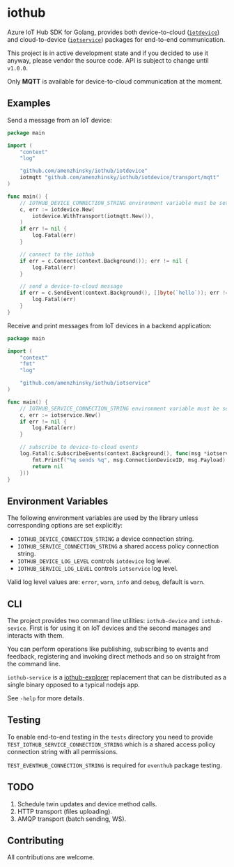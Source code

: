 # iothub

Azure IoT Hub SDK for Golang, provides both device-to-cloud ([`iotdevice`](iotdevice)) and cloud-to-device ([`iotservice`](iotservice)) packages for end-to-end communication.

This project is in active development state and if you decided to use it anyway, please vendor the source code. API is subject to change until `v1.0.0`.

Only **MQTT** is available for device-to-cloud communication at the moment.

## Examples

Send a message from an IoT device:

```go
package main

import (
	"context"
	"log"

	"github.com/amenzhinsky/iothub/iotdevice"
	iotmqtt "github.com/amenzhinsky/iothub/iotdevice/transport/mqtt"
)

func main() {
	// IOTHUB_DEVICE_CONNECTION_STRING environment variable must be set
	c, err := iotdevice.New(
		iotdevice.WithTransport(iotmqtt.New()),
	)
	if err != nil {
		log.Fatal(err)
	}

	// connect to the iothub
	if err = c.Connect(context.Background()); err != nil {
		log.Fatal(err)
	}

	// send a device-to-cloud message
	if err = c.SendEvent(context.Background(), []byte(`hello`)); err != nil {
		log.Fatal(err)
	}
}
```

Receive and print messages from IoT devices in a backend application:

```go
package main

import (
	"context"
	"fmt"
	"log"

	"github.com/amenzhinsky/iothub/iotservice"
)

func main() {
	// IOTHUB_SERVICE_CONNECTION_STRING environment variable must be set
	c, err := iotservice.New()
	if err != nil {
		log.Fatal(err)
	}

	// subscribe to device-to-cloud events
	log.Fatal(c.SubscribeEvents(context.Background(), func(msg *iotservice.Event) error {
		fmt.Printf("%q sends %q", msg.ConnectionDeviceID, msg.Payload)
		return nil
	}))
}
```

## Environment Variables

The following environment variables are used by the library unless corresponding options are set explicitly:

- `IOTHUB_DEVICE_CONNECTION_STRING` a device connection string.
- `IOTHUB_SERVICE_CONNECTION_STRING` a shared access policy connection string.
- `IOTHUB_DEVICE_LOG_LEVEL` controls `iotdevice` log level.
- `IOTHUB_SERVICE_LOG_LEVEL` controls `iotservice` log level.

Valid log level values are: `error`, `warn`, `info` and `debug`, default is `warn`.

## CLI

The project provides two command line utilities: `iothub-device` and `iothub-sevice`. First is for using it on IoT devices and the second manages and interacts with them. 

You can perform operations like publishing, subscribing to events and feedback, registering and invoking direct methods and so on straight from the command line.

`iothub-service` is a [iothub-explorer](https://github.com/Azure/iothub-explorer) replacement that can be distributed as a single binary opposed to a typical nodejs app.

See `-help` for more details.

## Testing

To enable end-to-end testing in the `tests` directory you need to provide `TEST_IOTHUB_SERVICE_CONNECTION_STRING` which is a shared access policy connection string with all permissions.

`TEST_EVENTHUB_CONNECTION_STRING` is required for `eventhub` package testing.

## TODO

1. Schedule twin updates and device method calls.
1. HTTP transport (files uploading).
1. AMQP transport (batch sending, WS).

## Contributing

All contributions are welcome.
